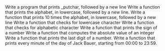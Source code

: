 Write a program that prints _putchar, followed by a new line
Write a function that prints the alphabet, in lowercase, followed by a new line.
Write a function that prints 10 times the alphabet, in lowercase, followed by a new line
Write a function that checks for lowercase character
Write a function that checks for alphabetic character
Write a function that prints the sign of a number
Write a function that computes the absolute value of an integer
Write a function that prints the last digit of a number.
Write a function that prints every minute of the day of Jack Bauer, starting from 00:00 to 23:59.